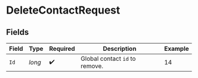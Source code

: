 # DeleteContactRequest


## Fields

| Field                          | Type                           | Required                       | Description                    | Example                        |
| ------------------------------ | ------------------------------ | ------------------------------ | ------------------------------ | ------------------------------ |
| `Id`                           | *long*                         | :heavy_check_mark:             | Global contact `id` to remove. | 14                             |